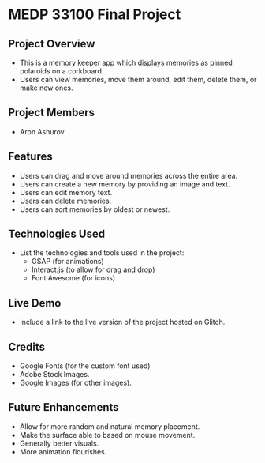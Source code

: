 # MEDP 33100 Final Project

## **Project Overview**

- This is a memory keeper app which displays memories as pinned polaroids on a corkboard.
- Users can view memories, move them around, edit them, delete them, or make new ones.

## **Project Members**

- Aron Ashurov

## **Features**

- Users can drag and move around memories across the entire area.
- Users can create a new memory by providing an image and text.
- Users can edit memory text.
- Users can delete memories.
- Users can sort memories by oldest or newest.

## **Technologies Used**

- List the technologies and tools used in the project:
    - GSAP (for animations)
    - Interact.js (to allow for drag and drop)
    - Font Awesome (for icons)
 
## **Live Demo**

- Include a link to the live version of the project hosted on Glitch.

## **Credits**

- Google Fonts (for the custom font used)
- Adobe Stock Images.
- Google Images (for other images).

## **Future Enhancements**

- Allow for more random and natural memory placement.
- Make the surface able to based on mouse movement.
- Generally better visuals.
- More animation flourishes.
